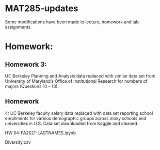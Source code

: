 # MAT285-updates

Some modifications have been made to lecture, homework and lab assignments.  

# Homework: 

## Homework 3: 
UC Berkeley Planning and Analysis data replaced with similar data set from University of Maryland’s Office of Institutional Research for numbers of majors (Questions 10 – 13). 

## Homework 
4: UC Berkeley faculty salary data replaced with data set reporting school enrollments for various demographic groups across many schools and universities in U.S.  Data set downloaded from Kaggle and cleaned.  

HW 04-FA2021-LASTNAMES.ipynb

Diversity.csv
